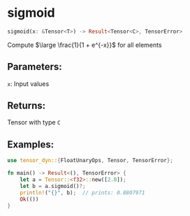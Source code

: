 # sigmoid
```rust
sigmoid(x: &Tensor<T>) -> Result<Tensor<C>, TensorError>
```
Compute $\large \frac{1}{1 + e^{-x}}$ for all elements

## Parameters:
`x`: Input values

## Returns:
Tensor with type `C`

## Examples:
```rust
use tensor_dyn::{FloatUnaryOps, Tensor, TensorError};

fn main() -> Result<(), TensorError> {
    let a = Tensor::<f32>::new([2.0]);
    let b = a.sigmoid()?;
    println!("{}", b);  // prints: 0.8807971
    Ok(())
}
```